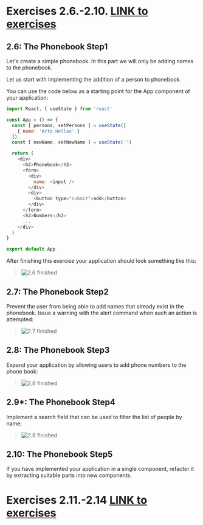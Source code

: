 # Exercises 2.6.-2.10. [LINK to exercises](https://fullstackopen.com/en/part2/forms#exercises-2-6-2-10)

## 2.6: The Phonebook Step1
Let's create a simple phonebook. In this part we will only be adding names to the phonebook.

Let us start with implementing the addition of a person to phonebook.

You can use the code below as a starting point for the App component of your application:

```javascript
import React, { useState } from 'react'

const App = () => {
  const [ persons, setPersons ] = useState([
    { name: 'Arto Hellas' }
  ]) 
  const [ newName, setNewName ] = useState('')

  return (
    <div>
      <h2>Phonebook</h2>
      <form>
        <div>
          name: <input />
        </div>
        <div>
          <button type="submit">add</button>
        </div>
      </form>
      <h2>Numbers</h2>
      ...
    </div>
  )
}

export default App
```
After finishing this exercise your application should look something like this:

> ![2.6 finished](https://fullstackopen.com/static/501199c4a6d7a5702a7bdf31998d5a1d/14be6/10e.png)


## 2.7: The Phonebook Step2
Prevent the user from being able to add names that already exist in the phonebook. 
Issue a warning with the alert command when such an action is attempted:

> ![2.7 finished](https://fullstackopen.com/static/d5be58590c1460090cb1c87adf201886/14be6/11e.png)

## 2.8: The Phonebook Step3
Expand your application by allowing users to add phone numbers to the phone book:

> ![2.8 finished](https://fullstackopen.com/static/3068a34af61692773a06d60ee93638a9/14be6/12e.png)

## 2.9*: The Phonebook Step4
Implement a search field that can be used to filter the list of people by name:

> ![2.9 finished](https://fullstackopen.com/static/4b5897029d4c9e2eb61631ca4c1a4f24/14be6/13e.png)

## 2.10: The Phonebook Step5
If you have implemented your application in a single component, refactor it by extracting suitable parts into new components. 

# Exercises 2.11.-2.14 [LINK to exercises](https://fullstackopen.com/en/part2/getting_data_from_server#exercises-2-11-2-14)

